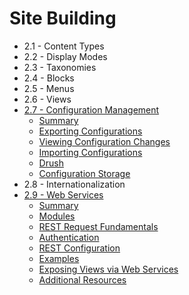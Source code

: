 # Site Building

- 2.1 - Content Types
- 2.2 - Display Modes
- 2.3 - Taxonomies
- 2.4 - Blocks
- 2.5 - Menus
- 2.6 - Views
- [2.7 - Configuration Management](2.7-configuration-management.md)
  - [Summary](2.7-configuration-management.md#summary)
  - [Exporting Configurations](2.7-configuration-management.md#exporting-configurations)
  - [Viewing Configuration Changes](2.7-configuration-management.md#viewing-configuration-changes)
  - [Importing Configurations](2.7-configuration-management.md#importing-configurations)
  - [Drush](2.7-configuration-management.md#drush)
  - [Configuration Storage](2.7-configuration-management.md#configuration-storage)
- 2.8 - Internationalization
- [2.9 - Web Services](2.9-web-services.md)
  - [Summary](2.9-web-services.md#summary)
  - [Modules](2.9-web-services.md#modules)
  - [REST Request Fundamentals](2.9-web-services.md#rest-request-fundamentals)
  - [Authentication](2.9-web-services.md#authentication)
  - [REST Configuration](2.9-web-services.md#rest-configuration)
  - [Examples](2.9-web-services.md#examples)
  - [Exposing Views via Web Services](2.9-web-services.md#exposing-views-via-web-services)
  - [Additional Resources](2.9-web-services.md#additional-resources)
